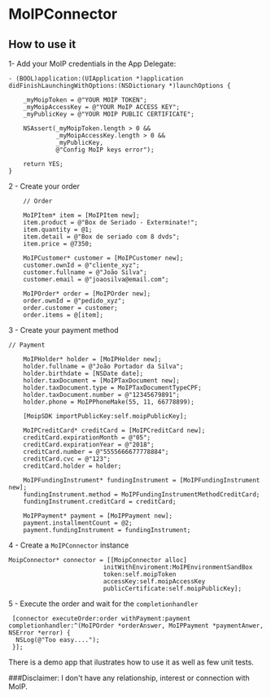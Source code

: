 # MoIPConnector

## How to use it
1- Add your MoIP credentials in the App Delegate:
```
- (BOOL)application:(UIApplication *)application didFinishLaunchingWithOptions:(NSDictionary *)launchOptions {
    
    _myMoipToken = @"YOUR MOIP TOKEN";
    _myMoipAccessKey = @"YOUR MoIP ACCESS KEY";
    _myPublicKey = @"YOUR MOIP PUBLIC CERTIFICATE";
    
    NSAssert(_myMoipToken.length > 0 &&
             _myMoipAccessKey.length > 0 &&
             _myPublicKey,
             @"Config MoIP keys error");
    
    return YES;
}
```

2 - Create your order
```
    // Order
    
    MoIPItem* item = [MoIPItem new];
    item.product = @"Box de Seriado - Exterminate!";
    item.quantity = @1;
    item.detail = @"Box de seriado com 8 dvds";
    item.price = @7350;
    
    MoIPCustomer* customer = [MoIPCustomer new];
    customer.ownId = @"cliente_xyz";
    customer.fullname = @"João Silva";
    customer.email = @"joaosilva@email.com";
    
    MoIPOrder* order = [MoIPOrder new];
    order.ownId = @"pedido_xyz";
    order.customer = customer;
    order.items = @[item];
```

3 - Create your payment method
```
// Payment
    
    MoIPHolder* holder = [MoIPHolder new];
    holder.fullname = @"João Portador da Silva";
    holder.birthdate = [NSDate date];
    holder.taxDocument = [MoIPTaxDocument new];
    holder.taxDocument.type = MoIPTaxDocumentTypeCPF;
    holder.taxDocument.number = @"12345679891";
    holder.phone = MoIPPhoneMake(55, 11, 66778899);
    
    [MoipSDK importPublicKey:self.moipPublicKey];
    
    MoIPCreditCard* creditCard = [MoIPCreditCard new];
    creditCard.expirationMonth = @"05";
    creditCard.expirationYear = @"2018";
    creditCard.number = @"5555666677778884";
    creditCard.cvc = @"123";
    creditCard.holder = holder;
    
    MoIPFundingInstrument* fundingInstrument = [MoIPFundingInstrument new];
    fundingInstrument.method = MoIPFundingInstrumentMethodCreditCard;
    fundingInstrument.creditCard = creditCard;
    
    MoIPPayment* payment = [MoIPPayment new];
    payment.installmentCount = @2;
    payment.fundingInstrument = fundingInstrument;
  ```
    
4 - Create a `MoIPConnector` instance
```
MoipConnector* connector = [[MoipConnector alloc]
                          initWithEnviroment:MoIPEnvironmentSandBox
                          token:self.moipToken
                          accessKey:self.moipAccessKey
                          publicCertificate:self.moipPublicKey];
```

5 - Execute the order and wait for the `completionhandler`
```
 [connector executeOrder:order withPayment:payment completionhandler:^(MoIPOrder *orderAnswer, MoIPPayment *paymentAnwer, NSError *error) {
  NSLog(@"Too easy....");
 }];
 ```
 
 There is a demo app that ilustrates how to use it as well as few unit tests.
 
###Disclaimer: I don't have any relationship, interest or connection with MoIP.
